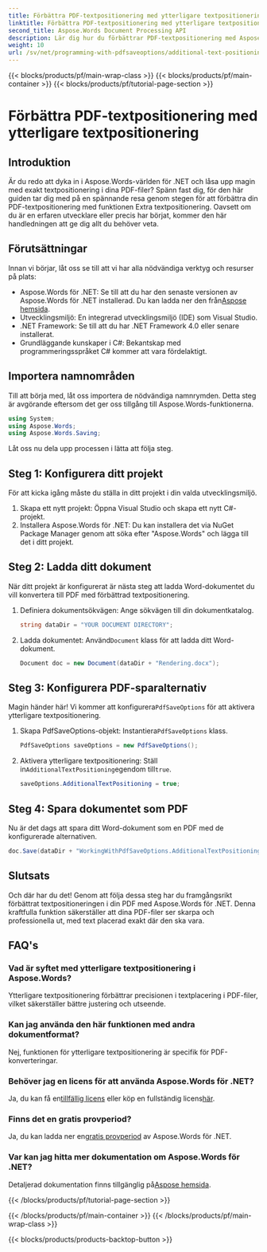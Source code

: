 ```yaml
---
title: Förbättra PDF-textpositionering med ytterligare textpositionering
linktitle: Förbättra PDF-textpositionering med ytterligare textpositionering
second_title: Aspose.Words Document Processing API
description: Lär dig hur du förbättrar PDF-textpositionering med Aspose.Words för .NET i några enkla steg. Förbättra ditt dokuments utseende.
weight: 10
url: /sv/net/programming-with-pdfsaveoptions/additional-text-positioning/
---
```


{{< blocks/products/pf/main-wrap-class >}}
{{< blocks/products/pf/main-container >}}
{{< blocks/products/pf/tutorial-page-section >}}

# Förbättra PDF-textpositionering med ytterligare textpositionering

## Introduktion

Är du redo att dyka in i Aspose.Words-världen för .NET och låsa upp magin med exakt textpositionering i dina PDF-filer? Spänn fast dig, för den här guiden tar dig med på en spännande resa genom stegen för att förbättra din PDF-textpositionering med funktionen Extra textpositionering. Oavsett om du är en erfaren utvecklare eller precis har börjat, kommer den här handledningen att ge dig allt du behöver veta.

## Förutsättningar

Innan vi börjar, låt oss se till att vi har alla nödvändiga verktyg och resurser på plats:

-  Aspose.Words för .NET: Se till att du har den senaste versionen av Aspose.Words för .NET installerad. Du kan ladda ner den från[Aspose hemsida](https://releases.aspose.com/words/net/).
- Utvecklingsmiljö: En integrerad utvecklingsmiljö (IDE) som Visual Studio.
- .NET Framework: Se till att du har .NET Framework 4.0 eller senare installerat.
- Grundläggande kunskaper i C#: Bekantskap med programmeringsspråket C# kommer att vara fördelaktigt.

## Importera namnområden

Till att börja med, låt oss importera de nödvändiga namnrymden. Detta steg är avgörande eftersom det ger oss tillgång till Aspose.Words-funktionerna.

```csharp
using System;
using Aspose.Words;
using Aspose.Words.Saving;
```

Låt oss nu dela upp processen i lätta att följa steg.

## Steg 1: Konfigurera ditt projekt

För att kicka igång måste du ställa in ditt projekt i din valda utvecklingsmiljö.

1. Skapa ett nytt projekt: Öppna Visual Studio och skapa ett nytt C#-projekt.
2. Installera Aspose.Words för .NET: Du kan installera det via NuGet Package Manager genom att söka efter "Aspose.Words" och lägga till det i ditt projekt.

## Steg 2: Ladda ditt dokument

När ditt projekt är konfigurerat är nästa steg att ladda Word-dokumentet du vill konvertera till PDF med förbättrad textpositionering.

1. Definiera dokumentsökvägen: Ange sökvägen till din dokumentkatalog.
    ```csharp
    string dataDir = "YOUR DOCUMENT DIRECTORY";
    ```
2.  Ladda dokumentet: Använd`Document` klass för att ladda ditt Word-dokument.
    ```csharp
    Document doc = new Document(dataDir + "Rendering.docx");
    ```

## Steg 3: Konfigurera PDF-sparalternativ

 Magin händer här! Vi kommer att konfigurera`PdfSaveOptions` för att aktivera ytterligare textpositionering.

1.  Skapa PdfSaveOptions-objekt: Instantiera`PdfSaveOptions` klass.
    ```csharp
    PdfSaveOptions saveOptions = new PdfSaveOptions();
    ```
2.  Aktivera ytterligare textpositionering: Ställ in`AdditionalTextPositioning`egendom till`true`.
    ```csharp
    saveOptions.AdditionalTextPositioning = true;
    ```

## Steg 4: Spara dokumentet som PDF

Nu är det dags att spara ditt Word-dokument som en PDF med de konfigurerade alternativen.

```csharp
doc.Save(dataDir + "WorkingWithPdfSaveOptions.AdditionalTextPositioning.pdf", saveOptions);
```

## Slutsats

Och där har du det! Genom att följa dessa steg har du framgångsrikt förbättrat textpositioneringen i din PDF med Aspose.Words för .NET. Denna kraftfulla funktion säkerställer att dina PDF-filer ser skarpa och professionella ut, med text placerad exakt där den ska vara.

## FAQ's

### Vad är syftet med ytterligare textpositionering i Aspose.Words?
Ytterligare textpositionering förbättrar precisionen i textplacering i PDF-filer, vilket säkerställer bättre justering och utseende.

### Kan jag använda den här funktionen med andra dokumentformat?
Nej, funktionen för ytterligare textpositionering är specifik för PDF-konverteringar.

### Behöver jag en licens för att använda Aspose.Words för .NET?
 Ja, du kan få en[tillfällig licens](https://purchase.aspose.com/temporary-license/) eller köp en fullständig licens[här](https://purchase.aspose.com/buy).

### Finns det en gratis provperiod?
 Ja, du kan ladda ner en[gratis provperiod](https://releases.aspose.com/) av Aspose.Words för .NET.

### Var kan jag hitta mer dokumentation om Aspose.Words för .NET?
 Detaljerad dokumentation finns tillgänglig på[Aspose hemsida](https://reference.aspose.com/words/net/).

{{< /blocks/products/pf/tutorial-page-section >}}

{{< /blocks/products/pf/main-container >}}
{{< /blocks/products/pf/main-wrap-class >}}

{{< blocks/products/products-backtop-button >}}
